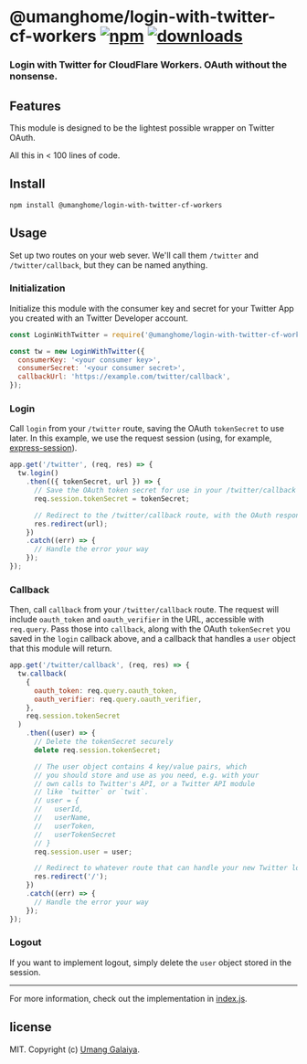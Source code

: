 # @umanghome/login-with-twitter-cf-workers [![npm][npm-image]][npm-url] [![downloads][downloads-image]][downloads-url]

[npm-image]: https://img.shields.io/npm/v/@umanghome/login-with-twitter-cf-workers.svg
[npm-url]: https://npmjs.org/package/@umanghome/login-with-twitter-cf-workers
[downloads-image]: https://img.shields.io/npm/dm/@umanghome/login-with-twitter-cf-workers.svg
[downloads-url]: https://npmjs.org/package/@umanghome/login-with-twitter-cf-workers

### Login with Twitter for CloudFlare Workers. OAuth without the nonsense.

## Features

This module is designed to be the lightest possible wrapper on Twitter OAuth.

All this in < 100 lines of code.

## Install

```
npm install @umanghome/login-with-twitter-cf-workers
```

## Usage

Set up two routes on your web sever. We'll call them `/twitter` and
`/twitter/callback`, but they can be named anything.

### Initialization

Initialize this module with the consumer key and secret for your Twitter App you created with an Twitter Developer account.

```js
const LoginWithTwitter = require('@umanghome/login-with-twitter-cf-workers');

const tw = new LoginWithTwitter({
  consumerKey: '<your consumer key>',
  consumerSecret: '<your consumer secret>',
  callbackUrl: 'https://example.com/twitter/callback',
});
```

### Login

Call `login` from your `/twitter` route, saving the OAuth `tokenSecret` to use later. In this example, we use the request session (using, for example, [express-session](https://www.npmjs.com/package/express-session)).

```js
app.get('/twitter', (req, res) => {
  tw.login()
    .then(({ tokenSecret, url }) => {
      // Save the OAuth token secret for use in your /twitter/callback route
      req.session.tokenSecret = tokenSecret;

      // Redirect to the /twitter/callback route, with the OAuth responses as query params
      res.redirect(url);
    })
    .catch((err) => {
      // Handle the error your way
    });
});
```

### Callback

Then, call `callback` from your `/twitter/callback` route. The request will include `oauth_token` and `oauth_verifier` in the URL, accessible with `req.query`. Pass those into `callback`, along with the OAuth `tokenSecret` you saved in the `login` callback above, and a callback that handles a `user` object that this module will return.

```js
app.get('/twitter/callback', (req, res) => {
  tw.callback(
    {
      oauth_token: req.query.oauth_token,
      oauth_verifier: req.query.oauth_verifier,
    },
    req.session.tokenSecret
  )
    .then((user) => {
      // Delete the tokenSecret securely
      delete req.session.tokenSecret;

      // The user object contains 4 key/value pairs, which
      // you should store and use as you need, e.g. with your
      // own calls to Twitter's API, or a Twitter API module
      // like `twitter` or `twit`.
      // user = {
      //   userId,
      //   userName,
      //   userToken,
      //   userTokenSecret
      // }
      req.session.user = user;

      // Redirect to whatever route that can handle your new Twitter login user details!
      res.redirect('/');
    })
    .catch((err) => {
      // Handle the error your way
    });
});
```

### Logout

If you want to implement logout, simply delete the `user` object stored in the session.

---

For more information, check out the implementation in [index.js](index.js).

## license

MIT. Copyright (c) [Umang Galaiya](https://umanggalaiya.in).
